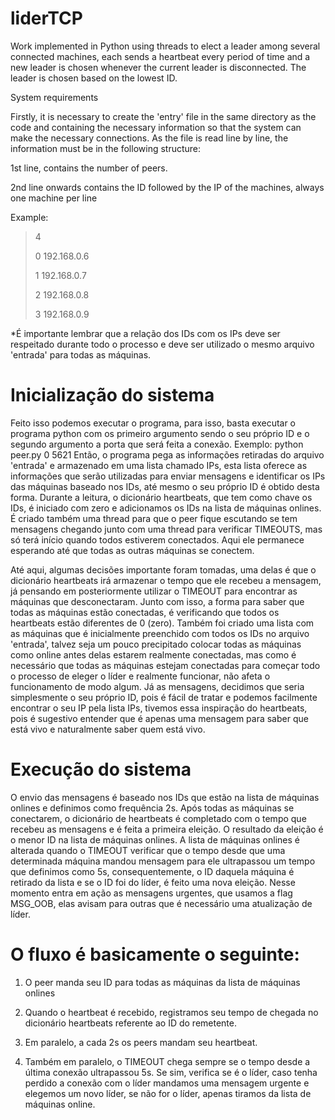 # liderTCP

Work implemented in Python using threads to elect a leader among several connected machines, each sends a heartbeat every period of time and a new leader is chosen whenever the current leader is disconnected. The leader is chosen based on the lowest ID.

System requirements

Firstly, it is necessary to create the 'entry' file in the same directory as the code and containing the necessary information so that the system can make the necessary connections. As the file is read line by line, the information must be in the following structure:

1st line, contains the number of peers.

2nd line onwards contains the ID followed by the IP of the machines, always one machine per line

Example: 

> 4
>
> 0 192.168.0.6
>
> 1 192.168.0.7
>
> 2 192.168.0.8
>
> 3 192.168.0.9

*É importante lembrar que a relação dos IDs com os IPs deve ser respeitado durante todo o processo e deve ser utilizado o mesmo arquivo 'entrada' para todas as máquinas.

# Inicialização do sistema

Feito isso podemos executar o programa, para isso, basta executar o programa python com os primeiro argumento sendo o seu próprio ID e o segundo argumento a porta que será feita a conexão. Exemplo: python peer.py 0 5621
Então, o programa pega as informações retiradas do arquivo 'entrada' e armazenado em uma lista chamado IPs, esta lista oferece as informações que serão utilizadas para enviar mensagens e identificar os IPs das máquinas baseado nos IDs, até mesmo o seu próprio ID é obtido desta forma. Durante a leitura, o dicionário heartbeats, que tem como chave os IDs, é iniciado com zero e adicionamos os IDs na lista de máquinas onlines. É criado também uma thread para que o peer fique escutando se tem mensagens chegando junto com uma thread para verificar TIMEOUTS, mas só terá início quando todos estiverem conectados. Aqui ele permanece esperando até que todas as outras máquinas se conectem.

Até aqui, algumas decisões importante foram tomadas, uma delas é que o dicionário heartbeats irá armazenar o tempo que ele recebeu a mensagem, já pensando em posteriormente utilizar o TIMEOUT para encontrar as máquinas que desconectaram. Junto com isso, a forma para saber que todas as máquinas estão conectadas, é verificando que todos os heartbeats estão diferentes de 0 (zero). Também foi criado uma lista com as máquinas que é inicialmente preenchido com todos os IDs no arquivo 'entrada', talvez seja um pouco precipitado colocar todas as máquinas como online antes delas estarem realmente conectadas, mas como é necessário que todas as máquinas estejam conectadas para começar todo o processo de eleger o líder e realmente funcionar, não afeta o funcionamento de modo algum.
Já as mensagens, decidimos que seria simplesmente o seu próprio ID, pois é fácil de tratar e podemos facilmente encontrar o seu IP pela lista IPs, tivemos essa inspiração do heartbeats, pois é sugestivo entender que é apenas uma mensagem para saber que está vivo e naturalmente saber quem está vivo.

# Execução do sistema

O envio das mensagens é baseado nos IDs que estão na lista de máquinas onlines e definimos como frequência 2s. Após todas as máquinas se conectarem, o dicionário de heartbeats é completado com o tempo que recebeu as mensagens e é feita a primeira eleição. O resultado da eleição é o menor ID na lista de máquinas onlines. A lista de máquinas onlines é alterada quando o TIMEOUT verificar que o tempo desde que uma determinada máquina mandou mensagem para ele ultrapassou um tempo que definimos como 5s, consequentemente, o ID daquela máquina é retirado da lista e se o ID foi do líder, é feito uma nova eleição. Nesse momento entra em ação as mensagens urgentes, que usamos a flag MSG_OOB, elas avisam para outras que é necessário uma atualização de líder.

# O fluxo é basicamente o seguinte:

1. O peer manda seu ID para todas as máquinas da lista de máquinas onlines

2. Quando o heartbeat é recebido, registramos seu tempo de chegada no dicionário heartbeats referente ao ID do remetente.

3. Em paralelo, a cada 2s os peers mandam seu heartbeat.

4. Também em paralelo, o TIMEOUT chega sempre se o tempo desde a última conexão ultrapassou 5s. Se sim, verifica se é o líder, caso tenha perdido a conexão com o líder mandamos uma mensagem urgente e elegemos um novo líder, se não for o líder, apenas tiramos da lista de máquinas online.
